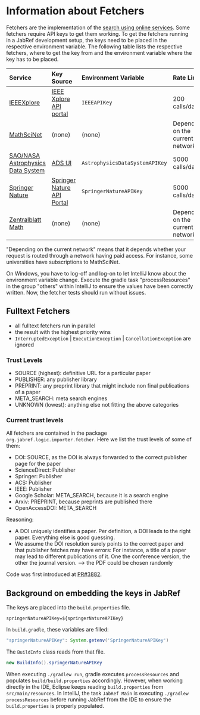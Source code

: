 # Information about Fetchers

Fetchers are the implementation of the [search using online services](https://docs.jabref.org/collect/import-using-online-bibliographic-database). Some fetchers require API keys to get them working. To get the fetchers running in a JabRef development setup, the keys need to be placed in the respective environment variable. The following table lists the respective fetchers, where to get the key from and the environment variable where the key has to be placed.

| Service | Key Source | Environment Variable | Rate Limit |
| :--- | :--- | :--- | :--- |
| [IEEEXplore](https://docs.jabref.org/collect/import-using-online-bibliographic-database/ieeexplore) | [IEEE Xplore API portal](https://developer.ieee.org/) | `IEEEAPIKey` | 200 calls/day |
| [MathSciNet](http://www.ams.org/mathscinet) | \(none\) | \(none\) | Depending on the current network |
| [SAO/NASA Astrophysics Data System](https://docs.jabref.org/collect/import-using-online-bibliographic-database/ads) | [ADS UI](https://ui.adsabs.harvard.edu/user/settings/token) | `AstrophysicsDataSystemAPIKey` | 5000 calls/day |
| [Springer Nature](https://docs.jabref.org/collect/import-using-online-bibliographic-database/springer) | [Springer Nature API Portal](https://dev.springernature.com/) | `SpringerNatureAPIKey` | 5000 calls/day |
| [Zentralblatt Math](https://www.zbmath.org/) | \(none\) | \(none\) | Depending on the current network |

"Depending on the current network" means that it depends whether your request is routed through a network having paid access. For instance, some universities have subscriptions to MathSciNet.

On Windows, you have to log-off and log-on to let IntelliJ know about the environment variable change. Execute the gradle task "processResources" in the group "others" within IntelliJ to ensure the values have been correctly written. Now, the fetcher tests should run without issues.

## Fulltext Fetchers

- all fulltext fetchers run in parallel
- the result with the highest priority wins
- `InterruptedException` | `ExecutionException` | `CancellationException` are ignored

### Trust Levels

- SOURCE (highest): definitive URL for a particular paper
- PUBLISHER: any publisher library
- PREPRINT: any preprint library that might include non final publications of a paper
- META_SEARCH: meta search engines
- UNKNOWN (lowest): anything else not fitting the above categories

### Current trust levels

All fetchers are contained in the package `org.jabref.logic.importer.fetcher`.
Here we list the trust levels of some of them:

- DOI: SOURCE, as the DOI is always forwarded to the correct publisher page for the paper
- ScienceDirect: Publisher
- Springer: Publisher
- ACS: Publisher
- IEEE: Publisher
- Google Scholar: META_SEARCH, because it is a search engine
- Arxiv: PREPRINT, because preprints are published there
- OpenAccessDOI: META_SEARCH

Reasoning:

- A DOI uniquely identifies a paper. Per definition, a DOI leads to the right paper. Everything else is good guessing.
- We assume the DOI resolution surely points to the correct paper and that publisher fetches may have errors: For instance, a title of a paper may lead to different publications of it. One the conference version, the other the journal version. --> the PDF could be chosen randomly


Code was first introduced at [PR#3882](https://github.com/JabRef/jabref/pull/3882).

## Background on embedding the keys in JabRef

The keys are placed into the `build.properties` file.

```text
springerNatureAPIKey=${springerNatureAPIKey}
```

In `build.gradle`, these variables are filled:

```groovy
"springerNatureAPIKey": System.getenv('SpringerNatureAPIKey')
```

The `BuildInfo` class reads from that file.

```java
new BuildInfo().springerNatureAPIKey
```

When executing `./gradlew run`, gradle executes `processResources` and populates `build/build.properties` accordingly. However, when working directly in the IDE, Eclipse keeps reading `build.properties` from `src/main/resources`. In IntelliJ, the task `JabRef Main` is executing `./gradlew processResources` before running JabRef from the IDE to ensure the `build.properties` is properly populated.

